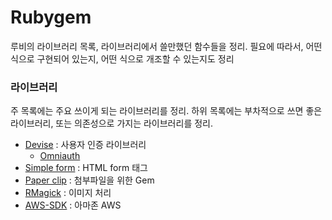 # Rubygem

루비의 라이브러리 목록, 라이브러리에서 쓸만했던 함수들을 정리. 필요에 따라서, 어떤 식으로 구현되어 있는지, 어떤 식으로 개조할 수 있는지도 정리

### 라이브러리

주 목록에는 주요 쓰이게 되는 라이브러리를 정리. 하위 목록에는 부차적으로 쓰면 좋은 라이브러리, 또는 의존성으로 가지는 라이브러리를 정리.

* [Devise](./Devise) : 사용자 인증 라이브러리
  * [Omniauth](./Omniauth) 
* [Simple form](./SimpleForm) : HTML form 태그
* [Paper clip](./PaperClip) : 첨부파일을 위한 Gem
* [RMagick](./RMagick) : 이미지 처리
* [AWS-SDK](./AWS-SDK) : 아마존 AWS